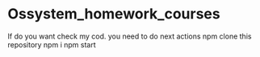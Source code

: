 # Ossystem_homework_courses
If do you want check my cod. you need to do next actions
npm clone this repository
npm i
npm start
